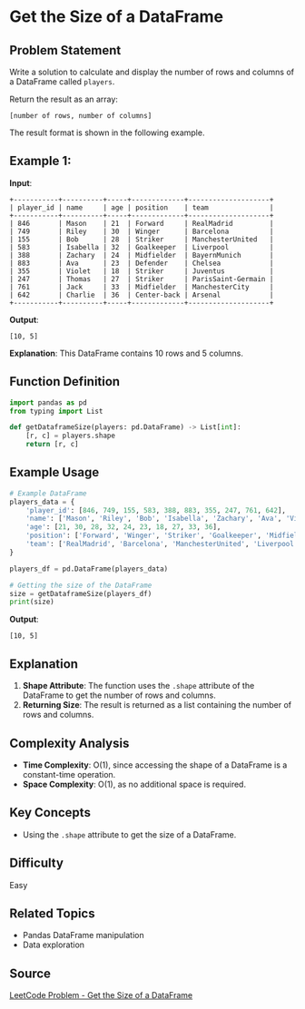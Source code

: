 # Get the Size of a DataFrame

## Problem Statement
Write a solution to calculate and display the number of rows and columns of a DataFrame called `players`.

Return the result as an array:
```
[number of rows, number of columns]
```

The result format is shown in the following example.

## Example 1:

**Input**:
```
+-----------+----------+-----+-------------+--------------------+
| player_id | name     | age | position    | team               |
+-----------+----------+-----+-------------+--------------------+
| 846       | Mason    | 21  | Forward     | RealMadrid         |
| 749       | Riley    | 30  | Winger      | Barcelona          |
| 155       | Bob      | 28  | Striker     | ManchesterUnited   |
| 583       | Isabella | 32  | Goalkeeper  | Liverpool          |
| 388       | Zachary  | 24  | Midfielder  | BayernMunich       |
| 883       | Ava      | 23  | Defender    | Chelsea            |
| 355       | Violet   | 18  | Striker     | Juventus           |
| 247       | Thomas   | 27  | Striker     | ParisSaint-Germain |
| 761       | Jack     | 33  | Midfielder  | ManchesterCity     |
| 642       | Charlie  | 36  | Center-back | Arsenal            |
+-----------+----------+-----+-------------+--------------------+
```

**Output**:
```
[10, 5]
```

**Explanation**: This DataFrame contains 10 rows and 5 columns.

## Function Definition
```python
import pandas as pd
from typing import List

def getDataframeSize(players: pd.DataFrame) -> List[int]:
    [r, c] = players.shape
    return [r, c]
```

## Example Usage
```python
# Example DataFrame
players_data = {
    'player_id': [846, 749, 155, 583, 388, 883, 355, 247, 761, 642],
    'name': ['Mason', 'Riley', 'Bob', 'Isabella', 'Zachary', 'Ava', 'Violet', 'Thomas', 'Jack', 'Charlie'],
    'age': [21, 30, 28, 32, 24, 23, 18, 27, 33, 36],
    'position': ['Forward', 'Winger', 'Striker', 'Goalkeeper', 'Midfielder', 'Defender', 'Striker', 'Striker', 'Midfielder', 'Center-back'],
    'team': ['RealMadrid', 'Barcelona', 'ManchesterUnited', 'Liverpool', 'BayernMunich', 'Chelsea', 'Juventus', 'ParisSaint-Germain', 'ManchesterCity', 'Arsenal']
}

players_df = pd.DataFrame(players_data)

# Getting the size of the DataFrame
size = getDataframeSize(players_df)
print(size)
```

**Output**:
```
[10, 5]
```

## Explanation
1. **Shape Attribute**: The function uses the `.shape` attribute of the DataFrame to get the number of rows and columns.
2. **Returning Size**: The result is returned as a list containing the number of rows and columns.

## Complexity Analysis
- **Time Complexity**: O(1), since accessing the shape of a DataFrame is a constant-time operation.
- **Space Complexity**: O(1), as no additional space is required.

## Key Concepts
- Using the `.shape` attribute to get the size of a DataFrame.

## Difficulty
Easy

## Related Topics
- Pandas DataFrame manipulation
- Data exploration

## Source
[LeetCode Problem - Get the Size of a DataFrame](https://leetcode.com/problems/get-the-size-of-a-dataframe/description/?envType=study-plan-v2&envId=introduction-to-pandas&lang=pythondata)
